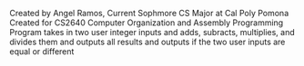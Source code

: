 Created by Angel Ramos, Current Sophmore CS Major at Cal Poly Pomona
Created for CS2640 Computer Organization and Assembly Programming
Program takes in two user integer inputs and adds, subracts, multiplies, and divides them and outputs all results and outputs if the two user inputs are equal or different
